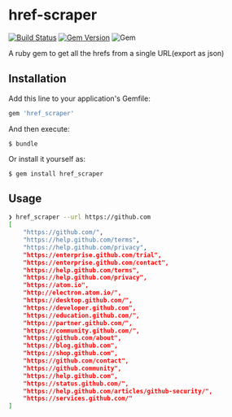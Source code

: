 # href-scraper

[![Build Status](https://travis-ci.org/circa10a/href-scraper.svg?branch=master)](https://travis-ci.org/circa10a/href-scraper)
[![Gem Version](https://badge.fury.io/rb/href_scraper.svg)](https://badge.fury.io/rb/href_scraper)
![Gem](https://img.shields.io/gem/dt/href_scraper.svg)

A ruby gem to get all the hrefs from a single URL(export as json)

## Installation

Add this line to your application's Gemfile:

```ruby
gem 'href_scraper'
```

And then execute:

    $ bundle

Or install it yourself as:

    $ gem install href_scraper

## Usage

```bash
❯ href_scraper --url https://github.com
[
    "https://github.com/",
    "https://help.github.com/terms",
    "https://help.github.com/privacy",
    "https://enterprise.github.com/trial",
    "https://enterprise.github.com/contact",
    "https://help.github.com/terms",
    "https://help.github.com/privacy",
    "https://atom.io",
    "http://electron.atom.io/",
    "https://desktop.github.com/",
    "https://developer.github.com",
    "https://education.github.com/",
    "https://partner.github.com/",
    "https://community.github.com/",
    "https://github.com/about",
    "https://blog.github.com",
    "https://shop.github.com",
    "https://github.com/contact",
    "https://github.community",
    "https://help.github.com",
    "https://status.github.com/",
    "https://help.github.com/articles/github-security/",
    "https://services.github.com/"
]
```
